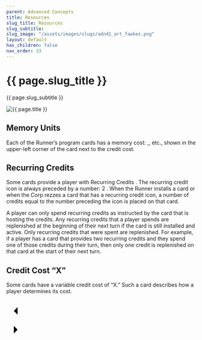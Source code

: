 ```yaml
---
parent: Advanced Concepts
title: Resources
slug_title: Resources
slug_subtitle:
slug_image: "/assets/images/slugs/adn41_art_fawkes.png"
layout: default
has_children: false
nav_order: 33
---
```

<div class="slug">
    <div class="title-container">
        <h1 class="page-slug_title">{{ page.slug_title }}</h1>
        <p class="page-slug_subtitle">{{ page.slug_subtitle }}</p>
    </div>
    <div class="image-container faded-left">
        <img src="{{ page.slug_image | relative_url }}" alt="{{ page.title }}" />
    </div>
</div>

## Memory Units

Each of the Runner’s program cards has a memory cost: <span class="nric-grey mu1"></span>,<span class="nric-grey mu2"></span>, etc., shown in the upper-left corner of the card next to the credit cost.

## Recurring Credits

Some cards provide a player with <span class="grey-font-bl">Recurring Credits</span> <span class="nric-grey re-credit"></span>. The recurring credit icon is always preceded by a number: <span class="grey-font-bl">2</span> <span class="nric-grey re-credit"></span>. When the Runner installs a card or when the Corp rezzes a card that has a recurring credit icon, a number of credits equal to the number preceding the icon is placed on that card.

A player can only spend recurring credits as instructed by the card that is hosting the credits. Any recurring credits that a player spends are replenished at the beginning of their next turn if the card is still installed and active. Only recurring credits that were spent are replenished. For example, if a player has a card that provides two recurring credits and they spend one of those credits during their turn, then only one credit is replenished on that card at the start of their next turn.

## Credit Cost “X”

Some cards have a variable credit cost of “X.” Such a card describes how a player determines its cost.

<div class="nav-buttons">
  <!-- Previous Button -->
  <a href="/docs/advanced/effects" class="nav-button" aria-label="Previous page">
    <div class="nav-item">
      <svg xmlns="http://www.w3.org/2000/svg" width="50" height="50" viewBox="0 0 50 50">
        <path d="M30 20L20 30L30 40" />
      </svg>
    </div>
  </a>

  <!-- Next Button -->
  <a href="/docs/advanced/interactions" class="nav-button" aria-label="Next page">
    <div class="nav-item">
      <svg xmlns="http://www.w3.org/2000/svg" width="50" height="50" viewBox="0 0 50 50">
        <path d="M20 20L30 30L20 40" />
      </svg>
    </div>
  </a>
</div>
